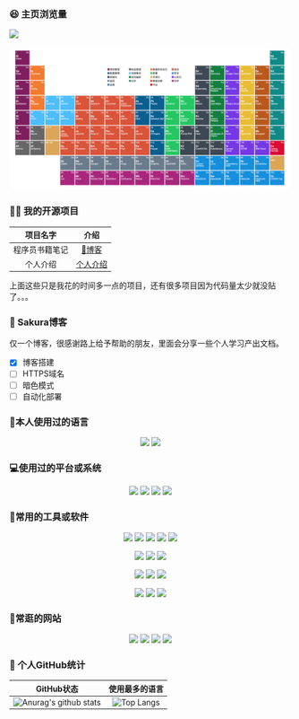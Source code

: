 ### 😆 主页浏览量
![](https://count.getloli.com/get/@ranyong1997.github.readme)

![](https://raw.githubusercontent.com/ranyong1997/image_collect/main/img/20211115230555.png)

### 👨‍💻 我的开源项目

|  项目名字 | 介绍 |
|  :----:  | :----:  |
| 程序员书籍笔记 | [🌸博客](http://sakura.daydayupran.top/) |
| 个人介绍 | [个人介绍](https://github.com/ranyong1997/personal_page) |

上面这些只是我花的时间多一点的项目，还有很多项目因为代码量太少就没贴了。。。

### 🍨 Sakura博客

仅一个博客，很感谢路上给予帮助的朋友，里面会分享一些个人学习产出文档。

- [x] 博客搭建
- [ ] HTTPS域名
- [ ] 暗色模式
- [ ] 自动化部署

### 🧐本人使用过的语言

<p align="center">
	<img src="https://img.shields.io/badge/JavaScript-es6-efd81d?logo=JavaScript&logoColor=efd81d"/>
	<img src="https://img.shields.io/badge/Python-3.7-326c9c?logo=Python&logoColor=326c9c"/>
</p>

### 💻使用过的平台或系统

<p align="center">
<img src="https://img.shields.io/badge/Android--0?style=social&logo=Android&logoColor=3DDC84"/>
<img src="https://img.shields.io/badge/Windows10--0?style=social&logo=Windows&logoColor=0078D6"/>
<img src="https://img.shields.io/badge/Centos7--0?style=social&logo=Centos&logoColor=262577"/>
<img src="https://img.shields.io/badge/MacOS--0?style=social&logo=MacOs&logoColor=00979D"/>
</p>


### 🔧常用的工具或软件

<p align="center">
<img src="https://img.shields.io/badge/Androidstudio-安卓开发-3DDC84?style=flat-square&logo=Android%20Studio&labelColor=ffffff&logoColor=3DDC84"/>
<img src="https://img.shields.io/badge/IDEA-Java开发-fd6430?style=flat-square&logo=IntelliJ%20IDEA&labelColor=ffffff&logoColor=000000"/>
<img src="https://img.shields.io/badge/WebStorm-vue开发-07c3f2?style=flat-square&logo=WebStorm&labelColor=ffffff&logoColor=000000"/>
<img src="https://img.shields.io/badge/PyCharm-Python开发-21d789?style=flat-square&logo=PyCharm&labelColor=ffffff&logoColor=000000"/>
<img src="https://img.shields.io/badge/PhpStorm-PHP开发-21d789?style=flat-square&logo=PhpStorm&labelColor=ffffff&logoColor=000000"/>
</p>
<p align="center">
<img src="https://img.shields.io/badge/VsCode-软件开发-007ACC?style=flat-square&logo=Visual%20Studio%20Code&labelColor=ffffff&logoColor=007ACC"/>
<img src="https://img.shields.io/badge/MySQL-结构型数据库-4479A1?style=flat-square&logo=MySQL&labelColor=ffffff&logoColor=4479A1"/>
<img src="https://img.shields.io/badge/MongoDB-文档型数据库-47A248?style=flat-square&logo=MongoDB&labelColor=ffffff&logoColor=47A248"/>
</p>

<p align="center">
<img src="https://img.shields.io/badge/Chrome-浏览器-4285F4?style=flat-square&logo=Google%20Chrome&labelColor=ffffff&logoColor=4285F4"/>
<img src="https://img.shields.io/badge/Edge-浏览器-0078D7?style=flat-square&logo=Microsoft%20Edge&labelColor=ffffff&logoColor=0078D7"/>
<img src="https://img.shields.io/badge/Steam-悠闲娱乐-000000?style=flat-square&logo=Steam&labelColor=ffffff&logoColor=000000"/>
</p>

<p align="center">
<img src="https://img.shields.io/badge/Premiere-视频剪辑-9999FF?style=flat-square&logo=Adobe%20Premiere%20Pro&labelColor=ffffff&logoColor=9999FF"/>
<img src="https://img.shields.io/badge/Photoshop-P图工具-31A8FF?style=flat-square&logo=Adobe%20Photoshop&labelColor=ffffff&logoColor=31A8FF"/>
<img src="https://img.shields.io/badge/AE-后期制作-9999FF?style=flat-square&logo=Adobe%20After%20Effects&labelColor=ffffff&logoColor=9999FF"/>
</p>


###  🔗常逛的网站

<p align="center">
<a target="_blank" url="https://www.bilibili.com/"><img src="https://img.shields.io/badge/Bilibili-B%E7%AB%99%E5%A4%A7%E5%AD%A6-00A1D6?style=for-the-badge&logo=Bilibili&labelColor=ffffff"/></a>
<a target="_blank" url="https://github.com/"><img src="https://img.shields.io/badge/GitHub-程序员交友平台-181717?style=for-the-badge&logo=GitHub&logoColor=181717&labelColor=ffffff"/></a>
<a target="_blank" url="https://www.zhihu.com/"><img src="https://img.shields.io/badge/知乎-大型装逼社区-0084FF?style=for-the-badge&logo=ZhiHu&logoColor=0084FF&labelColor=ffffff"/></a>
<a target="_blank" url="https://www.zhihu.com/"><img src="https://img.shields.io/badge/%E6%8E%98%E9%87%91-%E6%8A%80%E6%9C%AF%E5%AE%A2-0084FF?style=for-the-badge&logo=Juejin&logoColor=0084FF&labelColor=ffffff"/></a>	
</p>

### 🥳 个人GitHub统计

|                          GitHub状态                          |                        使用最多的语言                        |
| :----------------------------------------------------------: | :----------------------------------------------------------: |
| ![Anurag's github stats](https://github-readme-stats.vercel.app/api?username=ranyong1997&show_icons=true&theme=synthwave) | ![Top Langs](https://github-readme-stats.vercel.app/api/top-langs/?username=ranyong1997&&hide=tsql) |
